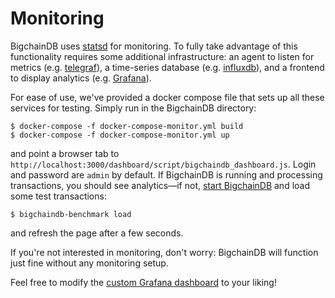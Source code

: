 # Monitoring

BigchainDB uses [statsd](https://github.com/etsy/statsd) for monitoring.  To fully take advantage of this functionality requires some additional infrastructure: an agent to listen for metrics (e.g. [telegraf](https://github.com/influxdata/telegraf)), a time-series database (e.g. [influxdb](https://influxdata.com/time-series-platform/influxdb/)), and a frontend to display analytics (e.g. [Grafana](http://grafana.org/)).

For ease of use, we've provided a docker compose file that sets up all these services for testing. Simply run in the BigchainDB directory:

```text
$ docker-compose -f docker-compose-monitor.yml build
$ docker-compose -f docker-compose-monitor.yml up
```

and point a browser tab to `http://localhost:3000/dashboard/script/bigchaindb_dashboard.js`.  Login and password are `admin` by default.  If BigchainDB is running and processing transactions, you should see analytics—if not, [start BigchainDB](installing.html#run-bigchaindb) and load some test transactions:

```text
$ bigchaindb-benchmark load
```

and refresh the page after a few seconds.

If you're not interested in monitoring, don't worry: BigchainDB will function just fine without any monitoring setup.

Feel free to modify the [custom Grafana dashboard](https://github.com/rhsimplex/grafana-bigchaindb-docker/blob/master/bigchaindb_dashboard.js) to your liking!